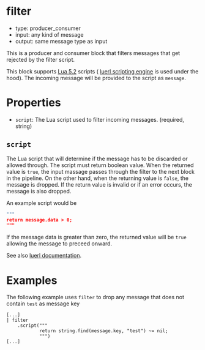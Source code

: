 # filter

* type: producer_consumer
* input: any kind of message
* output: same message type as input

This is a producer and consumer block that filters messages that get rejected by the filter script.

This block supports [Lua 5.2](https://www.lua.org/manual/5.2/) scripts (
[luerl scripting engine](https://github.com/rvirding/luerl) is used under the hood). The incoming
message will be provided to the script as `message`.

# Properties

* `script`: The Lua script used to filter incoming messages. (required, string)

## `script`

The Lua script that will determine if the message has to be discarded or allowed through.
The script must return boolean value.
When the returned value is `true`, the input massage passes through the filter to the next
block in the pipeline.
On the other hand, when the returning value is `false`, the message is dropped.
If the return value is invalid or if an error occurs, the message is also dropped.

An example script would be
```lua
"""
return message.data > 0;
"""
```
If the message data is greater than zero, the returned value will be `true` allowing the message
to preceed onward.

See also [luerl documentation](https://github.com/rvirding/luerl/wiki).

# Examples

The following example uses `filter` to drop any message that does not contain `test`
as message key

```
[...]
| filter
    .script("""
            return string.find(message.key, "test") ~= nil;
            """)
[...]
```
